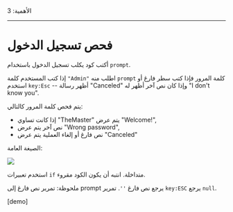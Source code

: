الأهمية: 3

---

# فحص تسجيل الدخول

أكتب كود يكلب تسجيل الدخول باستخدام `prompt`.

إذا كتب المستخدم كلمة `"Admin"` اطلب منه `prompt` كلمة المرور فإذا كتب سطر فارغ أو استخدم `key:Esc` -- أظهر رسالة "Canceled" وإذا كان نص آخر أظهر له "I don't know you".

يتم فحص كلمة المرور كالتالي:

- إذا كانت تساوي "TheMaster" يتم عرض "Welcome!",
- نص آخر يتم عرض "Wrong password",
- نص فارغ أو إلغاء العملية يتم عرض "Canceled"

الصيغة العامة:

![](ifelse_task.svg)

استخدم تعبيرات `if` متداخلة. انتبه أن يكون الكود مقروء.

ملحوظة:  تمرير نص فارغ إلى prompt يرجع نص فارغ `''`. تمرير `key:ESC` يرجع `null`.

[demo]
